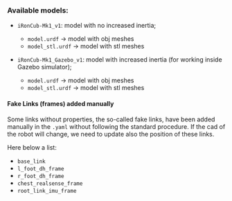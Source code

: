### Available models:

- `iRonCub-Mk1_v1`: model with no increased inertia;
  - `model.urdf` -> model with obj meshes
  - `model_stl.urdf` -> model with stl meshes

- `iRonCub-Mk1_Gazebo_v1`: model with increased inertia (for working inside Gazebo simulator);
  - `model.urdf` -> model with obj meshes
  - `model_stl.urdf` -> model with stl meshes

#### Fake Links (frames) added manually

Some links without properties, the so-called fake links, have been added manually in the `.yaml` without following the standard procedure.
If the cad of the robot will change, we need to update also the position of these links.

Here below a list:
- `base_link`
- `l_foot_dh_frame`
- `r_foot_dh_frame`
- `chest_realsense_frame`
- `root_link_imu_frame`

